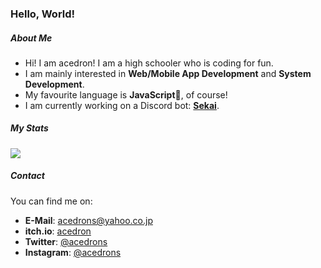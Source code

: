 ### Hello, World!

##### About Me

- Hi! I am acedron! I am a high schooler who is coding for fun.
- I am mainly interested in **Web/Mobile App Development** and **System Development**.
- My favourite language is **JavaScript💖**, of course!
- I am currently working on a Discord bot: **[Sekai](https://acedron.github.io/projects/sekai)**.

##### My Stats

<img src="https://github-readme-stats.vercel.app/api?username=acedron&show_icons=true&hide_border=true&icon_color=586069&title_color=a0a9af">

##### Contact

You can find me on:

- **E-Mail**: [acedrons@yahoo.co.jp](mailto:acedrons@yahoo.co.jp)
- **itch.io**: [acedron](https://acedrons.itch.io)
- **Twitter**: [@acedrons](https://twitter.com/acedrons)
- **Instagram**: [@acedrons](https://www.instagram.com/acedrons)

<!--
**acedron/acedron** is a ✨ _special_ ✨ repository because its `README.md` (this file) appears on your GitHub profile.
Here are some ideas to get you started:

- 🔭 I’m currently working on ...
- 🌱 I’m currently learning ...
- 👯 I’m looking to collaborate on ...
- 🤔 I’m looking for help with ...
- 💬 Ask me about ...
- 📫 How to reach me: ...
- 😄 Pronouns: ...
- ⚡ Fun fact: ...
-->
